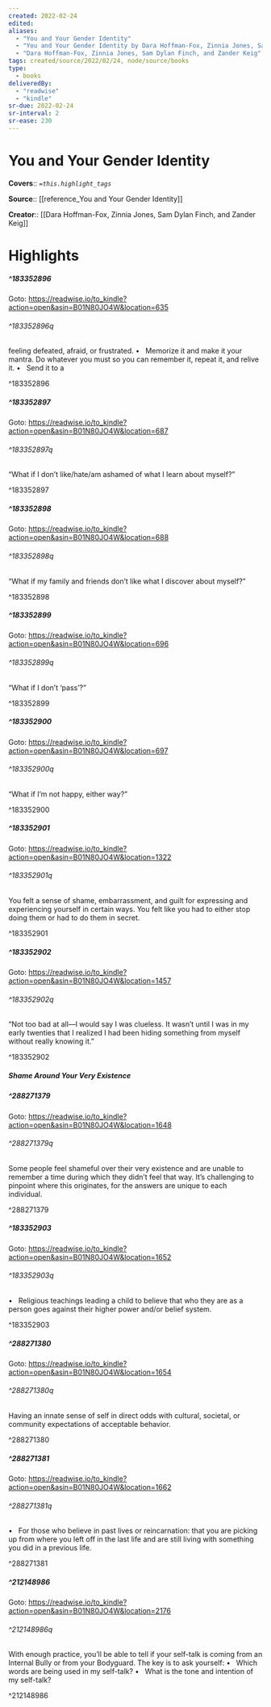 ```yaml
---
created: 2022-02-24
edited:
aliases:
  - "You and Your Gender Identity"
  - "You and Your Gender Identity by Dara Hoffman-Fox, Zinnia Jones, Sam Dylan Finch, and Zander Keig"
  - "Dara Hoffman-Fox, Zinnia Jones, Sam Dylan Finch, and Zander Keig"
tags: created/source/2022/02/24, node/source/books
type: 
  - books
deliveredBy: 
  - "readwise"
  - "kindle"
sr-due: 2022-02-24
sr-interval: 2
sr-ease: 230
---
```

# You and Your Gender Identity

**Covers**:: 
*`=this.highlight_tags`*

**Source**:: [[reference_You and Your Gender Identity]]

**Creator**:: [[Dara Hoffman-Fox, Zinnia Jones, Sam Dylan Finch, and Zander Keig]]

# Highlights

##### ^183352896


Goto: https://readwise.io/to_kindle?action=open&asin=B01N80JO4W&location=635  

###### ^183352896q

feeling defeated, afraid, or frustrated. •   Memorize it and make it your mantra. Do whatever you must so you can remember it, repeat it, and relive it. •   Send it to a 

^183352896

##### ^183352897


Goto: https://readwise.io/to_kindle?action=open&asin=B01N80JO4W&location=687  

###### ^183352897q

“What if I don’t like/hate/am ashamed of what I learn about myself?” 

^183352897

##### ^183352898


Goto: https://readwise.io/to_kindle?action=open&asin=B01N80JO4W&location=688  

###### ^183352898q

“What if my family and friends don’t like what I discover about myself?” 

^183352898

##### ^183352899


Goto: https://readwise.io/to_kindle?action=open&asin=B01N80JO4W&location=696  

###### ^183352899q

“What if I don’t ‘pass’?” 

^183352899

##### ^183352900


Goto: https://readwise.io/to_kindle?action=open&asin=B01N80JO4W&location=697  

###### ^183352900q

“What if I’m not happy, either way?” 

^183352900

##### ^183352901


Goto: https://readwise.io/to_kindle?action=open&asin=B01N80JO4W&location=1322  

###### ^183352901q

You felt a sense of shame, embarrassment, and guilt for expressing and experiencing yourself in certain ways. You felt like you had to either stop doing them or had to do them in secret. 

^183352901

##### ^183352902


Goto: https://readwise.io/to_kindle?action=open&asin=B01N80JO4W&location=1457  

###### ^183352902q

“Not too bad at all—I would say I was clueless. It wasn’t until I was in my early twenties that I realized I had been hiding something from myself without really knowing it.” 

^183352902
##### Shame Around Your Very Existence

##### ^288271379


Goto: https://readwise.io/to_kindle?action=open&asin=B01N80JO4W&location=1648  

###### ^288271379q

Some people feel shameful over their very existence and are unable to remember a time during which they didn’t feel that way. It’s challenging to pinpoint where this originates, for the answers are unique to each individual. 

^288271379

##### ^183352903


Goto: https://readwise.io/to_kindle?action=open&asin=B01N80JO4W&location=1652  

###### ^183352903q

•   Religious teachings leading a child to believe that who they are as a person goes against their higher power and/or belief system. 

^183352903

##### ^288271380


Goto: https://readwise.io/to_kindle?action=open&asin=B01N80JO4W&location=1654  

###### ^288271380q

Having an innate sense of self in direct odds with cultural, societal, or community expectations of acceptable behavior. 

^288271380

##### ^288271381


Goto: https://readwise.io/to_kindle?action=open&asin=B01N80JO4W&location=1662  

###### ^288271381q

•   For those who believe in past lives or reincarnation: that you are picking up from where you left off in the last life and are still living with something you did in a previous life. 

^288271381

##### ^212148986


Goto: https://readwise.io/to_kindle?action=open&asin=B01N80JO4W&location=2176  

###### ^212148986q

With enough practice, you’ll be able to tell if your self-talk is coming from an Internal Bully or from your Bodyguard. The key is to ask yourself: •   Which words are being used in my self-talk? •   What is the tone and intention of my self-talk? 

^212148986
